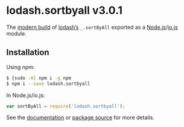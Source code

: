 # lodash.sortbyall v3.0.1

The [modern build](https://github.com/lodash/lodash/wiki/Build-Differences) of [lodash’s](https://lodash.com/) `_.sortByAll` exported as a [Node.js](http://nodejs.org/)/[io.js](https://iojs.org/) module.

## Installation

Using npm:

```bash
$ {sudo -H} npm i -g npm
$ npm i --save lodash.sortbyall
```

In Node.js/io.js:

```js
var sortByAll = require('lodash.sortbyall');
```

See the [documentation](https://lodash.com/docs#sortByAll) or [package source](https://github.com/lodash/lodash/blob/3.0.1-npm-packages/lodash.sortbyall) for more details.
